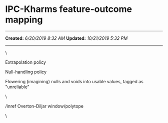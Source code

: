 IPC-Kharms feature-outcome mapping
==================================

  -------------- ----------------------
  **Created:**   *6/20/2019 8:32 AM*
  **Updated:**   *10/21/2019 5:32 PM*
  -------------- ----------------------

\

Extrapolation policy

Null-handling policy

Flowering (imagining) nulls and voids into usable values, tagged as
"unreliable"

\

/inref Overton-Diljar window/polytope

\

 
